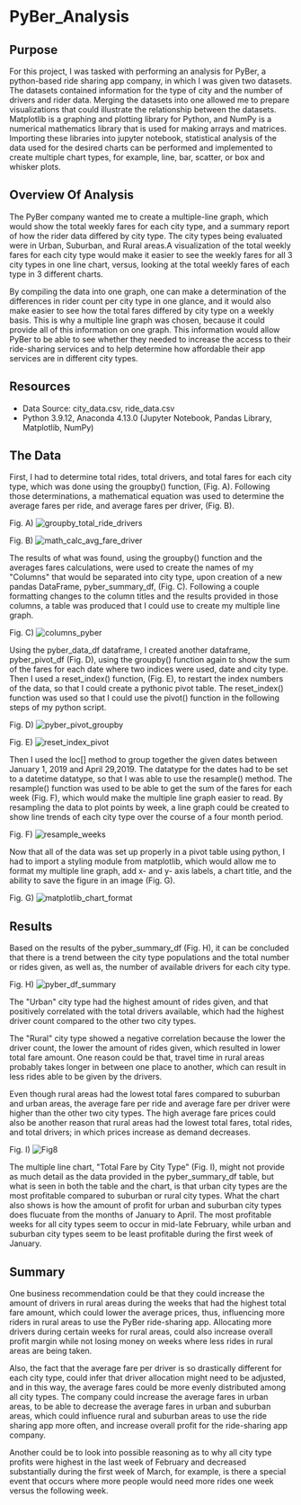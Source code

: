 # PyBer_Analysis

## Purpose
  For this project, I was tasked with performing an analysis for PyBer, a python-based ride sharing app company, in which I was given two datasets. The datasets contained information for the type of city and the number of drivers and rider data. Merging the datasets into one allowed me to prepare visualizations that could illustrate the relationship between the datasets. Matplotlib is a graphing and plotting library for Python, and NumPy is a numerical mathematics library that is used for making arrays and matrices. Importing these libraries into jupyter notebook, statistical analysis of the data used for the desired charts can be performed and implemented to create multiple chart types, for example, line, bar, scatter, or box and whisker plots. 

## Overview Of Analysis 
  The PyBer company wanted me to create a multiple-line graph, which would show the total weekly fares for each city type, and a summary report of how the rider data differed by city type. The city types being evaluated were in Urban, Suburban, and Rural areas.A visualization of the total weekly fares for each city type would make it easier to see the weekly fares for all 3 city types in one line chart, versus, looking at the total weekly fares of each type in 3 different charts. 
  
  By compiling the data into one graph, one can make a determination of the differences in rider count per city type in one glance, and it would also make easier to see how the total fares differed by city type on a weekly basis. This is why a multiple line graph was chosen, because it could provide all of this information on one graph. This information would allow PyBer to be able to see whether they needed to increase the access to their ride-sharing services and to help determine how affordable their app services are in different city types. 

## Resources 
* Data Source: city_data.csv, ride_data.csv
* Python 3.9.12, Anaconda 4.13.0 (Jupyter Notebook, Pandas Library, Matplotlib, NumPy)

## The Data
  First, I had to determine total rides, total drivers, and total fares for each city type, which was done using the groupby() function, (Fig. A). Following those determinations, a mathematical equation was used to determine the average fares per ride, and average fares per driver, (Fig. B). 

Fig. A)
![groupby_total_ride_drivers](https://user-images.githubusercontent.com/104864579/178854884-dd907ed3-3594-42cd-8db7-4e30ac211cf4.png)

Fig. B) 
![math_calc_avg_fare_driver](https://user-images.githubusercontent.com/104864579/178854866-5e83e594-c47c-466f-bc53-d3978c17297c.png)

  The results of what was found, using the groupby() function and the averages fares calculations, were used to create the names of my "Columns" that would be separated into city type, upon creation of a new pandas DataFrame, pyber_summary_df, (Fig. C). Following a couple formatting changes to the column titles and the results provided in those columns, a table was produced that I could use to create my multiple line graph. 

Fig. C)
![columns_pyber](https://user-images.githubusercontent.com/104864579/178855084-6f79a033-74c8-4abb-b16f-846b36f8b177.png)

  Using the pyber_data_df dataframe, I created another dataframe, pyber_pivot_df (Fig. D), using the groupby() function again to show the sum of the fares for each date where two indices were used, date and city type. Then I used a reset_index() function, (Fig. E), to restart the index numbers of the data, so that I could create a pythonic pivot table. The reset_index() function was used so that I could use the pivot() function in the following steps of my python script. 

Fig. D)
![pyber_pivot_groupby](https://user-images.githubusercontent.com/104864579/178855156-4d67008c-1e08-40c5-8458-18f920e38dbd.png)

Fig. E)
![reset_index_pivot](https://user-images.githubusercontent.com/104864579/178855109-dba705b2-69b7-4a11-8c21-8fec9bcf96f8.png)

  Then I used the loc[] method to group together the given dates between January 1, 2019 and April 29,2019. The datatype for the dates had to be set to a datetime datatype, so that I was able to use the resample() method. The resample() function was used to be able to get the sum of the fares for each week (Fig. F), which would make the multiple line graph easier to read. By resampling the data to plot points by week, a line graph could be created to show line trends of each city type over the course of a four month period. 

Fig. F)
![resample_weeks](https://user-images.githubusercontent.com/104864579/178855191-603e1b58-5c90-49fe-bdeb-3125ea1fdf92.png)

  Now that all of the data was set up properly in a pivot table using python, I had to import a styling module from matplotlib, which would allow me to format my multiple line graph, add x- and y- axis labels, a chart title, and the ability to save the figure in an image (Fig. G). 

Fig. G)
![matplotlib_chart_format](https://user-images.githubusercontent.com/104864579/178855224-7772b5ca-2cf7-4a69-ad0d-99f5813b8c42.png)

## Results

  Based on the results of the pyber_summary_df (Fig. H), it can be concluded that there is a trend between the city type populations and the total number or rides given, as well as, the number of available drivers for each city type. 

Fig. H)
![pyber_df_summary](https://user-images.githubusercontent.com/104864579/178855250-95660a8e-73fd-4e7d-9350-06d67ba2751c.png)

  The "Urban" city type had the highest amount of rides given, and that positively correlated with the total drivers available, which had the highest driver count compared to the other two city types.

  The "Rural" city type showed a negative correlation because the lower the driver count, the lower the amount of rides given, which resulted in lower total fare amount. One reason could be that, travel time in rural areas probably takes longer in between one place to another, which can result in less rides able to be given by the drivers.

  Even though rural areas had the lowest total fares compared to suburban and urban areas, the average fare per ride and average fare per driver were higher than the other two city types. The high average fare prices could also be another reason that rural areas had the lowest total fares, total rides, and total drivers; in which prices increase as demand decreases. 

Fig. I)
![Fig8](https://user-images.githubusercontent.com/104864579/178855289-3d75d5f4-0701-45f4-a456-02829ab94137.png)

  The multiple line chart, "Total Fare by City Type" (Fig. I), might not provide as much detail as the data provided in the pyber_summary_df table, but what is seen in both the table and the chart, is that urban city types are the most profitable compared to suburban or rural city types. What the chart also shows is how the amount of profit for urban and suburban city types does flucuate from the months of January to April. The most profitable weeks for all city types seem to occur in mid-late February, while urban and suburban city types seem to be least profitable during the first week of January.



## Summary

  One business recommendation could be that they could increase the amount of drivers in rural areas during the weeks that had the highest total fare amount, which could lower the average prices, thus, influencing more riders in rural areas to use the PyBer ride-sharing app. Allocating more drivers during certain weeks for rural areas, could also increase overall profit margin while not losing money on weeks where less rides in rural areas are being taken.

  Also, the fact that the average fare per driver is so drastically different for each city type, could infer that driver allocation might need to be adjusted, and in this way, the average fares could be more evenly distributed among all city types. The company could increase the average fares in urban areas, to be able to decrease the average fares in urban and suburban areas, which could influence rural and suburban areas to use the ride sharing app more often, and increase overall profit for the ride-sharing app company. 

  Another could be to look into possible reasoning as to why all city type profits were highest in the last week of February and decreased substantially during the first week of March, for example, is there a special event that occurs where more people would need more rides one week versus the following week. 

 
